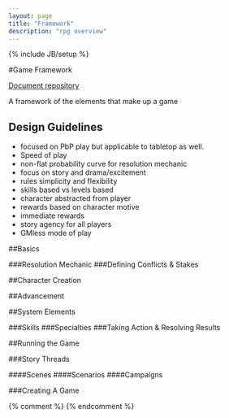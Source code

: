 ```yaml
---
layout: page
title: "Framework"
description: "rpg overview"
---
```

{% include JB/setup %}

#Game Framework

[Document repository](http://github.com/roninkelt/rpgx_cgd/)

A framework of the elements that make up a game

## Design Guidelines

* focused on PbP play but applicable to tabletop as well.
* Speed of play
* non-flat probability curve for resolution mechanic
* focus on story and drama/excitement
* rules simplicity and flexibility
* skills based vs levels based
* character abstracted from player
* rewards based on character motive
* immediate rewards
* story agency for all players
* GMless mode of play

##Basics

###Resolution Mechanic
###Defining Conflicts & Stakes

##Character Creation

##Advancement

##System Elements

###Skills
###Specialties
###Taking Action & Resolving Results

##Running the Game

###Story Threads

####Scenes
####Scenarios
####Campaigns

###Creating A Game




{% comment %} <!--vim: set ft=markdown wrap ts=8 tw=0 fileencoding=utf-8 :--> {% endcomment %}
